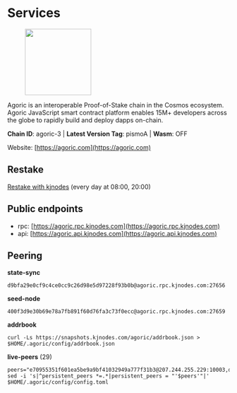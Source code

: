 # Services

<figure><img src="https://raw.githubusercontent.com/kj89/testnet_manuals/main/pingpub/logos/agoric.png" width="150" alt=""><figcaption></figcaption></figure>

Agoric is an interoperable Proof-of-Stake chain in the Cosmos ecosystem.  Agoric JavaScript smart contract platform enables 15M+ developers across the  globe to rapidly build and deploy dapps on-chain.

**Chain ID**: agoric-3 | **Latest Version Tag**: pismoA | **Wasm**: OFF

Website: [https://agoric.com](https://agoric.com)

## Restake

[Restake with kjnodes](https://restake.app/agoric/agoricvaloper1ku5sm2twlsywdrp4wz3kfwgyrtqtp0lpr3nvk8) (every day at 08:00, 20:00)
## Public endpoints

* rpc: [https://agoric.rpc.kjnodes.com](https://agoric.rpc.kjnodes.com)
* api: [https://agoric.api.kjnodes.com](https://agoric.api.kjnodes.com)

## Peering

**state-sync**

```
d9bfa29e0cf9c4ce0cc9c26d98e5d97228f93b0b@agoric.rpc.kjnodes.com:27656
```

**seed-node**

```
400f3d9e30b69e78a7fb891f60d76fa3c73f0ecc@agoric.rpc.kjnodes.com:27659
```

**addrbook**
```
curl -Ls https://snapshots.kjnodes.com/agoric/addrbook.json > $HOME/.agoric/config/addrbook.json
```

**live-peers** (29)
```
peers="e70955351f601ea5be9a9bf41032949a777f31b3@207.244.255.229:10003,d9bfa29e0cf9c4ce0cc9c26d98e5d97228f93b0b@65.109.88.38:27656,f4b809dcf7004b8a30eaa4e9bb0a65164368b75a@49.12.165.122:26656,0837c0dac0bb15e79e64207bb0fa5a9a6fa42ad4@178.62.116.62:26656,63bd6649f80362ce513027d99ef32c826fdbd259@45.9.62.136:26656,f1966845bebd30816f18635a20b86e6781211616@95.111.253.200:26656,0464c8dded70d01f5ab50a8d6047a6b27ddf2ccd@84.244.95.232:26656,4eea1e0a22d8d2ade108fc5f8e07d6d6e711e909@65.108.10.138:26656,711f6f36a6ec3924b6d721de6adce604092e59f2@116.202.226.169:26656,a38a30c1dd31f63be2befd40b82964b215c3c288@165.22.251.28:26656,b2406ba97421a9030bed25560c99b25965b6c336@135.181.2.54:26656,0861af66b3f637db967120d690758ee08222794c@75.119.148.118:36656,f095bb53006ebddcbbf29c8df70dddcba6419e36@142.93.145.13:26656,0766444edfd39ba589004830bc73cd65ec606bd6@34.94.183.70:26656,9661393350ef8224aaa620f543a7710c9af9c495@195.14.6.55:26656,d56af8cb0716909f9b804e7dec8c1d34ae4eed16@65.108.142.81:26676,1d4d7b77e79c2dad9e8586df4f30c7b550f5d49b@3.8.160.134:26656,ef12448f0f8671a195ab38c590cac713ad703a8b@146.70.66.202:26656,47c35c8137ad2098e0b2a79077fea93a530034d8@185.144.83.130:26656,964417b6767c62e4559988a290308cc553602e8e@142.132.132.148:31260,4d0953252dd26b5ff96292bd2a836bd8a77f4eed@159.69.63.222:26656,2bda83f1501d30187e662c59d75ed4ffffcf8004@135.181.142.117:26656,99968808ecae7bc41b14df3bcb51b724ee5f782f@134.209.154.162:26656,1bc9d0bc21a36cbe549088b49539b73e7580506b@89.58.3.166:26656,a32441447d48e209f13bc83581adb9b8ed531a04@89.58.2.178:26656,ca4c3b9d0cf78d934a3b972c328db2e4a9a66c42@64.32.40.134:26656,0f642db2770d4dd3e0d030b2f14f1365e40f3b38@185.146.148.101:26657,a03e731a748947824276f6fa8d7181411136117c@144.126.148.191:26656,ade4d8bc8cbe014af6ebdf3cb7b1e9ad36f412c0@65.108.233.109:14456"
sed -i 's|^persistent_peers *=.*|persistent_peers = "'$peers'"|' $HOME/.agoric/config/config.toml
```
